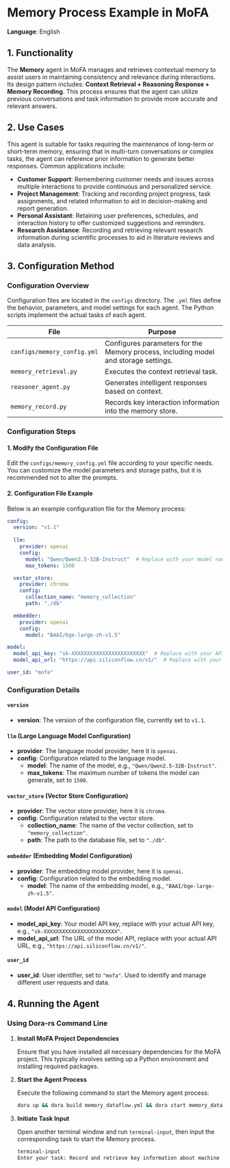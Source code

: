 # Memory Process Example in MoFA

**Language**: English

## 1. Functionality

The **Memory** agent in MoFA manages and retrieves contextual memory to assist users in maintaining consistency and relevance during interactions. Its design pattern includes: **Context Retrieval + Reasoning Response + Memory Recording**. This process ensures that the agent can utilize previous conversations and task information to provide more accurate and relevant answers.

## 2. Use Cases

This agent is suitable for tasks requiring the maintenance of long-term or short-term memory, ensuring that in multi-turn conversations or complex tasks, the agent can reference prior information to generate better responses. Common applications include:

- **Customer Support**: Remembering customer needs and issues across multiple interactions to provide continuous and personalized service.
- **Project Management**: Tracking and recording project progress, task assignments, and related information to aid in decision-making and report generation.
- **Personal Assistant**: Retaining user preferences, schedules, and interaction history to offer customized suggestions and reminders.
- **Research Assistance**: Recording and retrieving relevant research information during scientific processes to aid in literature reviews and data analysis.

## 3. Configuration Method

### Configuration Overview

Configuration files are located in the `configs` directory. The `.yml` files define the behavior, parameters, and model settings for each agent. The Python scripts implement the actual tasks of each agent.

| **File**                     | **Purpose**                                     |
| ---------------------------- | ----------------------------------------------- |
| `configs/memory_config.yml`  | Configures parameters for the Memory process, including model and storage settings. |
| `memory_retrieval.py`        | Executes the context retrieval task.            |
| `reasoner_agent.py`          | Generates intelligent responses based on context. |
| `memory_record.py`           | Records key interaction information into the memory store. |

### Configuration Steps

#### 1. Modify the Configuration File

Edit the `configs/memory_config.yml` file according to your specific needs. You can customize the model parameters and storage paths, but it is recommended not to alter the prompts.

#### 2. Configuration File Example

Below is an example configuration file for the Memory process:

```yaml
config:
  version: "v1.1"
  
  llm:
    provider: openai
    config:
      model: "Qwen/Qwen2.5-32B-Instruct"  # Replace with your model name
      max_tokens: 1500

  vector_store:
    provider: chroma
    config:
      collection_name: "memory_collection"
      path: "./db"

  embedder:
    provider: openai
    config:
      model: "BAAI/bge-large-zh-v1.5"

model:
  model_api_key: "sk-XXXXXXXXXXXXXXXXXXXXXXXX"  # Replace with your API key
  model_api_url: "https://api.siliconflow.cn/v1/"  # Replace with your API URL

user_id: "mofa"
```

### Configuration Details

#### `version`

- **version**: The version of the configuration file, currently set to `v1.1`.

#### `llm` (Large Language Model Configuration)

- **provider**: The language model provider, here it is `openai`.
- **config**: Configuration related to the language model.
  - **model**: The name of the model, e.g., `"Qwen/Qwen2.5-32B-Instruct"`.
  - **max_tokens**: The maximum number of tokens the model can generate, set to `1500`.

#### `vector_store` (Vector Store Configuration)

- **provider**: The vector store provider, here it is `chroma`.
- **config**: Configuration related to the vector store.
  - **collection_name**: The name of the vector collection, set to `"memory_collection"`.
  - **path**: The path to the database file, set to `"./db"`.

#### `embedder` (Embedding Model Configuration)

- **provider**: The embedding model provider, here it is `openai`.
- **config**: Configuration related to the embedding model.
  - **model**: The name of the embedding model, e.g., `"BAAI/bge-large-zh-v1.5"`.

#### `model` (Model API Configuration)

- **model_api_key**: Your model API key, replace with your actual API key, e.g., `"sk-XXXXXXXXXXXXXXXXXXXXXXXX"`.
- **model_api_url**: The URL of the model API, replace with your actual API URL, e.g., `"https://api.siliconflow.cn/v1/"`.

#### `user_id`

- **user_id**: User identifier, set to `"mofa"`. Used to identify and manage different user requests and data.

## 4. Running the Agent

### Using Dora-rs Command Line

1. **Install MoFA Project Dependencies**

   Ensure that you have installed all necessary dependencies for the MoFA project. This typically involves setting up a Python environment and installing required packages.

2. **Start the Agent Process**

   Execute the following command to start the Memory agent process:

   ```bash
   dora up && dora build memory_dataflow.yml && dora start memory_dataflow.yml --attach
   ```

3. **Initiate Task Input**

   Open another terminal window and run `terminal-input`, then input the corresponding task to start the Memory process.

   ```bash
   terminal-input
   Enter your task: Record and retrieve key information about machine learning
   ```
